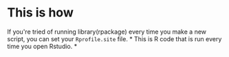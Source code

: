# This is how #

If you're tried of running 
    library(rpackage)
 every time you make a new script, you can set your `Rprofile.site` file. * This is R code that is run every time you open Rstudio. *
